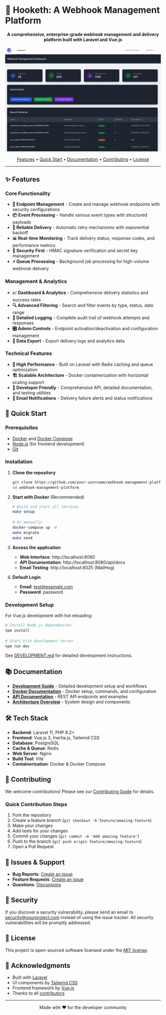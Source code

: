 # 🚀 Hooketh: A Webhook Management Platform

<p align="center">
  <strong>A comprehensive, enterprise-grade webhook management and delivery platform built with Laravel and Vue.js</strong>
</p>

![Hooketh screenshot](https://github.com/morcen/hooketh/blob/main/screenshot.png?raw=true)

<p align="center">
  <a href="#features">Features</a> •
  <a href="#quick-start">Quick Start</a> •
  <a href="#documentation">Documentation</a> •
  <a href="#contributing">Contributing</a> •
  <a href="#license">License</a>
</p>

---

## ✨ Features

### Core Functionality
- **🎯 Endpoint Management** - Create and manage webhook endpoints with security configurations
- **📦 Event Processing** - Handle various event types with structured payloads
- **🔄 Reliable Delivery** - Automatic retry mechanisms with exponential backoff
- **📊 Real-time Monitoring** - Track delivery status, response codes, and performance metrics
- **🔐 Security First** - HMAC signature verification and secret key management
- **⚡ Queue Processing** - Background job processing for high-volume webhook delivery

### Management & Analytics
- **📈 Dashboard & Analytics** - Comprehensive delivery statistics and success rates
- **🔍 Advanced Filtering** - Search and filter events by type, status, date range
- **📝 Detailed Logging** - Complete audit trail of webhook attempts and responses
- **🎛️ Admin Controls** - Endpoint activation/deactivation and configuration management
- **💾 Data Export** - Export delivery logs and analytics data

### Technical Features
- **🚄 High Performance** - Built on Laravel with Redis caching and queue optimization
- **🏗️ Scalable Architecture** - Docker containerization with horizontal scaling support
- **🔧 Developer Friendly** - Comprehensive API, detailed documentation, and testing utilities
- **📧 Email Notifications** - Delivery failure alerts and status notifications

## 🚀 Quick Start

### Prerequisites
- [Docker](https://docker.com) and [Docker Compose](https://docs.docker.com/compose/)
- [Node.js](https://nodejs.org) (for frontend development)
- [Git](https://git-scm.com)

### Installation

1. **Clone the repository**
   ```bash
   git clone https://github.com/your-username/webhook-management-platform.git
   cd webhook-management-platform
   ```

2. **Start with Docker** (Recommended)
   ```bash
   # Build and start all services
   make setup
   
   # Or manually:
   docker-compose up -d
   make migrate
   make seed
   ```

3. **Access the application**
   - **Web Interface**: http://localhost:8080
   - **API Documentation**: http://localhost:8080/api/docs
   - **Email Testing**: http://localhost:8025 (MailHog)

4. **Default Login**
   - **Email**: test@example.com
   - **Password**: password

### Development Setup

For Vue.js development with hot reloading:

```bash
# Install Node.js dependencies
npm install

# Start Vite development server
npm run dev
```

See [DEVELOPMENT.md](DEVELOPMENT.md) for detailed development instructions.

## 📚 Documentation

- **[Development Guide](DEVELOPMENT.md)** - Detailed development setup and workflows
- **[Docker Documentation](DOCKER.md)** - Docker setup, commands, and configuration
- **[API Documentation](API.md)** - REST API endpoints and examples
- **[Architecture Overview](ARCHITECTURE.md)** - System design and components

## 🛠️ Tech Stack

- **Backend**: Laravel 11, PHP 8.2+
- **Frontend**: Vue.js 3, Inertia.js, Tailwind CSS
- **Database**: PostgreSQL
- **Cache & Queue**: Redis
- **Web Server**: Nginx
- **Build Tool**: Vite
- **Containerization**: Docker & Docker Compose

## 🤝 Contributing

We welcome contributions! Please see our [Contributing Guide](CONTRIBUTING.md) for details.

### Quick Contribution Steps
1. Fork the repository
2. Create a feature branch (`git checkout -b feature/amazing-feature`)
3. Make your changes
4. Add tests for your changes
5. Commit your changes (`git commit -m 'Add amazing feature'`)
6. Push to the branch (`git push origin feature/amazing-feature`)
7. Open a Pull Request

## 🐛 Issues & Support

- **Bug Reports**: [Create an issue](https://github.com/your-username/webhook-management-platform/issues/new?template=bug_report.md)
- **Feature Requests**: [Create an issue](https://github.com/your-username/webhook-management-platform/issues/new?template=feature_request.md)
- **Questions**: [Discussions](https://github.com/your-username/webhook-management-platform/discussions)

## 🔐 Security

If you discover a security vulnerability, please send an email to [security@yourproject.com](mailto:security@yourproject.com) instead of using the issue tracker. All security vulnerabilities will be promptly addressed.

## 📄 License

This project is open-sourced software licensed under the [MIT license](LICENSE).

## 🙏 Acknowledgments

- Built with [Laravel](https://laravel.com)
- UI components by [Tailwind CSS](https://tailwindcss.com)
- Frontend framework by [Vue.js](https://vuejs.org)
- Thanks to all [contributors](https://github.com/your-username/webhook-management-platform/graphs/contributors)

---

<p align="center">Made with ❤️ for the developer community</p>
